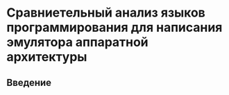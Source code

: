 # Сравниетельный анализ языков программирования для написания эмулятора аппаратной архитектуры

## Введение

